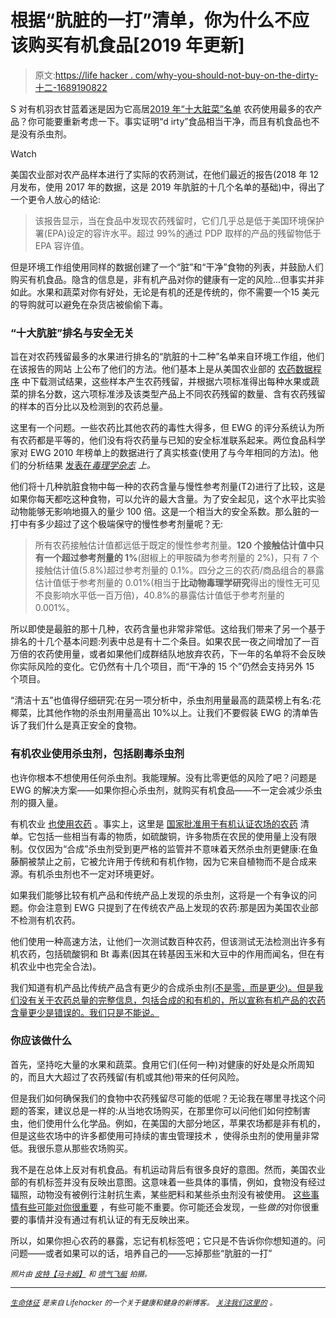 # 根据“肮脏的一打”清单，你为什么不应该购买有机食品[2019 年更新]

> 原文:[https://life hacker . com/why-you-should-not-buy-on-the-dirty-十二-1689190822](https://lifehacker.com/why-you-shouldnt-buy-organic-based-on-the-dirty-dozen-1689190822)

S 对有机羽衣甘蓝着迷是因为它高居[2019 年“十大脏菜”名单](https://www.ewg.org/foodnews/dirty-dozen.php) 农药使用最多的农产品？你可能要重新考虑一下。事实证明“d irty”食品相当干净，而且有机食品也不是没有杀虫剂。

Watch

美国农业部对农产品样本进行了实际的农药测试，在他们最近的报告(2018 年 12 月发布，使用 2017 年的数据，这是 2019 年肮脏的十几个名单的基础)中，得出了一个更令人放心的结论:

> 该报告显示，当在食品中发现农药残留时，它们几乎总是低于美国环境保护署(EPA)设定的容许水平。超过 99%的通过 PDP 取样的产品的残留物低于 EPA 容许值。

但是环境工作组使用同样的数据创建了一个“脏”和“干净”食物的列表，并鼓励人们购买有机食品。隐含的信息是，非有机产品对你的健康有一定的风险...但事实并非如此。水果和蔬菜对你有好处，无论是有机的还是传统的，你不需要一个15 美元的导购就可以避免在杂货店被偷偷下毒。

### “十大肮脏”排名与安全无关

旨在对农药残留最多的水果进行排名的“肮脏的十二种”名单来自环境工作组，他们在该报告的网站 上公布了他们的方法。他们基本上是从美国农业部的 [农药数据程序](http://www.ams.usda.gov/AMSv1.0/pdp) 中下载测试结果，这些样本产生农药残留，并根据六项标准得出每种水果或蔬菜的排名分数，这六项标准涉及该类型产品上不同农药残留的数量、含有农药残留的样本的百分比以及检测到的农药总量。

这里有一个问题。一些农药比其他农药的毒性大得多，但 EWG 的评分系统认为所有农药都是平等的，他们没有将农药量与已知的安全标准联系起来。两位食品科学家对 EWG 2010 年榜单上的数据进行了真实核查(使用了与今年相同的方法)。他们的分析结果 [发表在*毒理学杂志*](http://www.ncbi.nlm.nih.gov/pmc/articles/PMC3135239/) *上。*

他们将十几种肮脏食物中每一种的农药含量与慢性参考剂量(T2)进行了比较，这是如果你每天都吃这种食物，可以允许的最大含量。为了安全起见，这个水平比实验动物能够无影响地摄入的量少 100 倍。这是一个相当大的安全系数。那么脏的一打中有多少超过了这个极端保守的慢性参考剂量呢？无:

> 所有农药接触估计值都远低于既定的慢性参考剂量。**120 个接触估计值中只有一个超过参考剂量的 1%**(甜椒上的甲胺磷为参考剂量的 2%)，只有 7 个接触估计值(5.8%)超过参考剂量的 0.1%。四分之三的农药/商品组合的暴露估计值低于参考剂量的 0.01%(相当于**比动物毒理学研究**得出的慢性无可见不良影响水平低一百万倍)，40.8%的暴露估计值低于参考剂量的 0.001%。

所以即使是最脏的那十几种，农药含量也非常非常低。这给我们带来了另一个基于排名的十几个基本问题:列表中总是有十二个条目。如果农民一夜之间增加了一百万倍的农药使用量，或者如果他们成群结队地放弃农药，下一年的名单将不会反映你实际风险的变化。它仍然有十几个项目，而“干净的 15 个”仍然会支持另外 15 个项目。

“清洁十五”也值得仔细研究:在另一项分析中，杀虫剂用量最高的蔬菜榜上有名:花椰菜，比其他作物的杀虫剂用量高出 10%以上。让我们不要假装 EWG 的清单告诉了我们什么是真正安全的食物。

### 有机农业使用杀虫剂，包括剧毒杀虫剂

也许你根本不想使用任何杀虫剂。我能理解。没有比零更低的风险了吧？问题是 EWG 的解决方案——如果你担心杀虫剂，就购买有机食品——不一定会减少杀虫剂的摄入量。

有机农业 [也使用农药](http://blogs.scientificamerican.com/science-sushi/2011/07/18/mythbusting-101-organic-farming-conventional-agriculture/) 。事实上，这里是 [国家批准用于有机认证农场的农药](http://www.ecfr.gov/cgi-bin/text-idx?c=ecfr&SID=9874504b6f1025eb0e6b67cadf9d3b40&rgn=div6&view=text&node=7:3.1.1.9.32.7&idno=7) 清单。它包括一些相当有毒的物质，如硫酸铜，许多物质在农民的使用量上没有限制。仅仅因为“合成”杀虫剂受到更严格的监管并不意味着天然杀虫剂更健康:在鱼藤酮被禁止之前，它被允许用于传统和有机作物，因为它来自植物而不是合成来源。有机杀虫剂也不一定对环境更好。

如果我们能够比较有机产品和传统产品上发现的杀虫剂，这将是一个有争议的问题。你会注意到 EWG 只提到了在传统农产品上发现的农药:那是因为美国农业部不检测有机农药。

他们使用一种高速方法，让他们一次测试数百种农药，但该测试无法检测出许多有机农药，包括硫酸铜和 Bt 毒素(因其在转基因玉米和大豆中的作用而闻名，但在有机农业中也完全合法)。

我们知道有机产品比传统产品含有更少的合成杀虫剂[(不是零，而是更少)。但是我们没有关于农药总量的完整信息，包括合成的和有机的，所以宣称有机产品的农药含量更少是错误的。我们只是不能说。](http://www.tandfonline.com/doi/abs/10.1080/02652030110113799#.VPXkxXJGh5Q)

### 你应该做什么

首先，坚持吃大量的水果和蔬菜。食用它们(任何一种)对健康的好处是众所周知的，而且大大超过了农药残留(有机或其他)带来的任何风险。

但是我们如何确保我们的食物中农药残留尽可能的低呢？无论我在哪里寻找这个问题的答案，建议总是一样的:从当地农场购买，在那里你可以问他们如何控制害虫，他们使用什么化学品。例如，在美国的大部分地区，苹果农场都是非有机的，但是这些农场中的许多都使用可持续的害虫管理技术 ，使得杀虫剂的使用量非常低。我很乐意从那些农场购买。

我不是在总体上反对有机食品。有机运动背后有很多良好的意图。然而，美国农业部的有机标签并没有反映出意图。这意味着一些具体的事情，例如，食物没有经过辐照，动物没有被例行注射抗生素，某些肥料和某些杀虫剂没有被使用。 [这些事情有些可能对你很重要](https://lifehacker.com/what-does-organic-really-mean-and-is-it-worth-my-money-5941881) ，有些可能不重要。你可能还会发现，一些*做的*对你很重要的事情并没有通过有机认证的有无反映出来。

所以，如果你担心农药的暴露，忘记有机标签吧；它只是不告诉你你想知道的。问问题——或者如果可以的话，培养自己的——忘掉那些“肮脏的一打”

*<small>照片由</small>* [*<small>皮特【马卡姆】</small>*](https://www.flickr.com/photos/pmarkham/6123001930) *<small>和</small>* [*<small>喷气飞艇</small>*](https://www.flickr.com/photos/jz909/1450513463) *<small>拍摄。</small>*

* * *

[*<small>生命体征</small>*](http://vitals.lifehacker.com/) *<small>是来自 Lifehacker 的一个关于健康和健身的新博客。</small>* [*<small>关注我们这里的</small>*](https://twitter.com/VitalsLH) <small>*。*</small>
